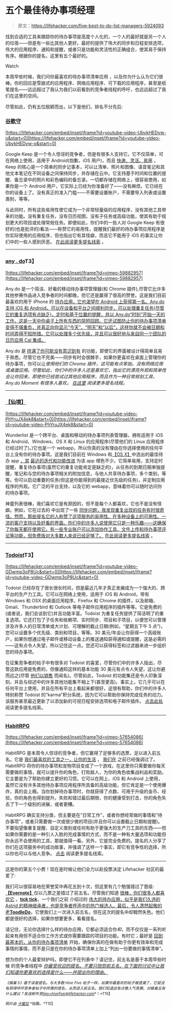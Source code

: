 # 五个最佳待办事项经理

> 原文：<https://lifehacker.com/five-best-to-do-list-managers-5924093>

找到合适的工具来跟踪你的待办事项是高度个人化的，一个人的最好就是另一个人的垃圾——但是有一些比其他人更好。最好的提供了伟大的同步和日程安排选项，伟大的应用程序，通知和提醒，或者只是功能和灵活性的正确组合，使其易于保持有序。根据你的提名，这里有五个最好的。

Watch

本周早些时候，我们问你最喜欢的待办事项清单应用 ，以及你为什么认为它们很棒。你的回应是雪崩式的应用程序、网络应用程序、可下载的应用程序，甚至是纸笔提名——远远超过了我认为我们以前看到的竞争者线程的呼吁，也远远超过了我们在这里的空间。

尽管如此，仍有五位脱颖而出，以下是他们，排名不分先后:

### [谷歌守](https://keep.google.com/)

 [https://lifehacker.com/embed/inset/iframe?id=youtube-video-UbvkHEDvw-o&start=0](https://lifehacker.com/embed/inset/iframe?id=youtube-video-UbvkHEDvw-o&start=0) 

Google Keep 是一个令人惊讶的竞争者，但是有很多人支持它。它不仅简单，可在网络上使用，适用于 Android(抱歉，iOS 用户)，而且 [快速、灵活、易用](https://lifehacker.com/not-just-another-notes-app-why-you-should-use-google-k-509256637) 。Keep 的核心是一个简单的同步记事本，可以让清单、照片和图像、语音笔记和其他文本笔记在不同设备之间保持同步，并存储在云中。它支持基于时间和位置的提醒、备忘录中的照片和彩色编码的备忘录。一切都存储在网络上，很容易使用，如果你是一个 Android 用户，它实际上已经为你准备好了——没有麻烦，它已经在你的设备上了。没有真正的准入门槛——不需要设置账户，不需要导入列表或设置类别，等等。

与此同时，所有这些易用性使它成为一个非常轻量级的应用程序，没有其他工具带来的功能。没有重复任务，没有日历视图，没有子任务或高级功能，使其有助于规划更大的项目或处理常规任务。即便如此，你们中的一些人对 Google Keep 有很好的(也是批评的)看法——称赞它的易用性，提醒我们最好的待办事项应用程序是你实际使用的应用程序，但也指出它有其怪癖，而且它不能用于 iOS 的事实让你们中的一些人感到厌恶。 [在此阅读更多提名线索](https://lifehacker.com/http-res-cloudinary-com-gawker-media-image-upload-v13-1542915066) 。

* * *

### [any . do](http://www.any.do/anydo)T3】

 [https://lifehacker.com/embed/inset/iframe?id=vimeo-59882957](https://lifehacker.com/embed/inset/iframe?id=vimeo-59882957) 

Any.do 是一个简洁、好看的移动待办事项管理器(和 Chrome 插件),尽管它比许多其他参赛作品进入竞争者的时间都晚，但它还是赢得了很高的赞誉。这是我们目前最喜欢的用于 iPhone 的 [待办应用，它也渴望在 Android 上获得第一名。Any.do 支持 iOS 和 Android，可以在设备和平台之间顺利同步，可以处理重复任务(尽管它的重复选项有点缺乏)，定时和基于位置的提醒，并以 Any.do“时刻”开始一天的工作，这是一天中你桌子上所有东西的简短回顾。它还试图防止你的待办事项清单变得不堪重负，并真正向你显示“今天”、“明天”和“以后”，这样你就不会被日期和时间弄得不知所措。它可以处理多个优先级，并且可以很好地与来自同一个团队的日历应用 Cal 集成。](https://lifehacker.com/the-best-to-do-app-for-iphone-5851313)

Any.do 是 [挤满了你可能没有意识到有](https://lifehacker.com/the-coolest-extra-features-in-any-do-509407362) 的功能，即使它的界面被设计得简单且易于熟悉。尽管它也不完美——同步有时会很棘手，如果你更喜欢在桌面上管理你的待办事项，你可以让*使用他们的 Chrome 插件，这可能有点笨拙。没有网络应用或桌面应用。尽管如此，你们中的许多人还是喜欢它，指出它的漂亮外观和简单性会让你回来，即使你已经尝试过其他应用程序，而且作为一种日常规划工具，Any.do Moment 有很多人喜欢。 [在这里](http://lifehacker.com/vote-any-do-why-im-shocked-i-havent-seen-this-on-here-1543001651) 阅读更多提名线程。*

* * *

### [【仙境】](http://wunderlist.com/)

 [https://lifehacker.com/embed/inset/iframe?id=youtube-video-PhYruJX4ek8&start=0](https://lifehacker.com/embed/inset/iframe?id=youtube-video-PhYruJX4ek8&start=0) 

Wunderlist 是一个跨平台、桌面和移动的待办事项列表管理器，拥有适用于 iOS 和 Android、Windows、OS X 和 Linux 的应用程序(尽管他们的 Linux 应用程序已经过时了)。)它也是一个 webapp，所以你真的没有理由在你选择使用的任何平台上没有你的待办事项。这是我们目前在 Windows 和[【OS X】](http://lifehacker.com/the-best-to-do-app-for-mac-os-x-5850509)中选出的最佳待办 app [，其](https://lifehacker.com/the-best-to-do-app-for-windows-5850928) [最近的迭代和功能改进](http://lifehacker.com/wunderlist-2-brings-recurring-items-shared-to-dos-not-5969253) 为该 app 增色不少。它简单易用，支持定时提醒，重复待办事项(虽然它的重复功能肯定是缺乏的)，从任务的到期日期单独提醒，笔记和与您的待办事项相关的附加信息，与他人共享待办事项，多个类别，等等。你可以启动重要的任务(但这是你能得到的最接近优先级的任务)，并定制应用程序的外观。它广泛的平台支持，以及它的 webapp，意味着你可以随时访问你的待办事项。

神童列表很棒，我们喜欢它是有原因的，但不是每个人都喜欢，它也不是没有怪癖。例如，它在过去的 中出现了一些 [同步问题，我发现重复出现的任务有时很奇怪。然而，那些提名它的人称赞了这项服务的易用性、在多种设备上的可用性、一流的客户支持以及好看的界面。你们中的许多人说使用它只是一种乐趣——这确保了你每天都在使用它。有一些专业账户可以添加协作工具、文件上传和待办事项评论等功能，但免费版对大多数人来说已经足够了。](https://lifehacker.com/how-to-fix-the-recent-syncing-issues-in-wunderlist-1166207985) [在此阅读更多提名线索](http://lifehacker.com/vote-wunderlist-why-its-on-ios-android-and-its-a-we-1542917344) 。

* * *

### [Todoist](http://todoist.com/)T3】

 [https://lifehacker.com/embed/inset/iframe?id=youtube-video-GDwmp3oP8Uc&start=0](https://lifehacker.com/embed/inset/iframe?id=youtube-video-GDwmp3oP8Uc&start=0) 

Todoist 已经存在了很长很长时间，但是最近几年才真正发展成为一个强大的、跨平台的生产力工具。它可以在网络上使用，适用于 iOS 和 Android，带有 Windows 和 OSX 的桌面应用程序，Firefox 和 Chrome 的插件，以及邮箱、Gmail、Thunderbird 和 Outlook 等电子邮件应用程序的插件等等。它是免费的(或者说，我们会谈到它)并且功能丰富。Todoist 为重复任务提供了简洁明了的重复选项。它还打包了子任务和依赖项、实时同步、项目和子项目，以便您可以管理涉及许多人的日常清单或大计划、可理解的截止日期(例如，“星期五下午 5 点”)，您可以设置多个优先级、类别和项目，等等。30 美元/年会让你获得一个高级账户，如果你想通过电子邮件或移动设备上的推送通知获得通知或提醒，这是必需的——这有点令人失望，所以记住这一点。您还可以获得标签和过滤器来进一步组织您的待办事项。

在征集竞争者的帖子中有很多对 Todoist 的喜爱，尽管你们中的许多人指出，尽管这款应用是免费的，但像通知这样的基本功能 30 美元有点令人失望，这让你避而远之(尽管 [他们以销售](https://stacksocial.kinja.com/get-1-year-of-todoist-premium-for-13-99-over-50-off-1178639680) 而闻名)。尽管如此，Todoist 的功能集还是令人印象深刻，并且与综述中的许多其他功能集不相上下(甚至更高)。事实上，它几乎可以在任何平台上使用，并且在所有平台上看起来都很好，这很有帮助，你们中的许多人特别称赞 Todoist 的“karma”积分系统，因为它可以帮助你保持完成任务的动力。该服务甚至最近更新了以添加新的可视日程安排选项和电子邮件插件。 [点击此处](http://lifehacker.com/vote-todoist-why-lightweight-multi-platform-todo-lis-1542930847) 阅读更多提名线索。

* * *

### [HabitRPG](https://habitrpg.com/static/front)

 [https://lifehacker.com/embed/inset/iframe?id=vimeo-57654086](https://lifehacker.com/embed/inset/iframe?id=vimeo-57654086) 

HabitRPG 是本周令人惊讶的竞争者，但它赢得了足够多的选票，足以进入前五名。它是 [我们最喜欢的工具之一，让你的生活](https://lifehacker.com/the-best-tools-to-productively-gamify-every-aspect-of-1531404316) ， [我们在](http://lifehacker.com/habitrpg-turns-better-behavior-into-a-game-of-survival-5976476) 之前已经强调过了。HabitRPG 将你的待办事项和宠物项目变成了一个游戏，在这里你只需要做你每天需要做的事情，就可以提升你的角色，打败敌人，为你的角色收集战利品和奖励。它主要是为了帮助你建立更好的习惯。它可以在网上、iOS 和 Android 上使用，虽然它没有许多其他待办事项应用程序所具备的高级功能，但它肯定是一个使用爆炸，真的会上瘾。当你划掉待办事项时，你就获得了点数、可用于升级的金币、经验，你的角色也得到提升。失败和错过最后期限，你的健康受到打击，你的角色失去了下一个级别的进展，或者更糟。

HabitRPG 确实支持分类，但主要是在“日常工作”，或者你想经常做的事情和“待办事项”，或者只需要做一次或很少做的项目(并且你可以设置截止日期和提醒)。不要指望像重复提醒、自定义类别或任何有助于更强大的生产力工具的东西——但如果你需要的是一种引人入胜的完成事情的方式，而不是一种有大量选项和功能但你永远不会使用的工具，那就值得一看。另外，它是完全免费的。提名的人分享了你们在这项服务中的成功故事，并强调了这样一个事实，即它有竞争性的选择，所以你也可以与他人竞争。 [点击](https://lifehacker.com/1542949556) 阅读更多提名线索。

* * *

这是你的第五个小费！现在是时候让他们全力以赴投票决定 Lifehacker 社区的最爱了:

我们可以很容易地在荣誉奖中再花五到十次，但这里有几个勉强错过了晋级:[**【Evernote】**](http://www.evernote.com/)仅以几票之差错过了前五名，尽管我们知道 [很棒，你们很多人都喜欢它](https://lifehacker.com/ive-been-using-evernote-all-wrong-heres-why-its-actual-5989980) 。[**tick tick**](https://ticktick.com/)，一个我们之前 介绍过的 [伟大的待办应用，似乎是我们久违的 Astrid 的精神继承者，也是竞争者呼声中的热门候选人。最后，令人肃然起敬的老](http://lifehacker.com/ticktick-is-a-syncing-to-do-app-with-flexible-schedulin-724481016)[**ToodleDo**](http://www.toodledo.com/)，它使我们上一次进入前五名，但在这次的提名中却黯然失色。他们都是很好的选择，如果你想要更多，看看提名。

请记住，无论你选择什么样的待办应用，它都必须适合你*和*，而不仅仅是一系列听起来有用但不适合你工作方式或你需要跟踪的项目的功能。有时它；最好是 [回到最基本的，从你的待办事项清单](https://lifehacker.com/back-to-basics-how-to-simplify-your-to-do-list-and-mak-5954123) 开始，确保你真的在做有助于你更有效率和完成事情的事情，而不是只是在你的待办事项清单上加上“列出一份要做的事情清单”。

想为你的个人最爱辩护吗，即使它不在列表中？请记住，前五名是基于本周早些时候 的竞争者线程中 [*你最受欢迎的提名。不要只抱怨前五名，在下面的讨论中让我们知道你更喜欢的选择是什么——并提出你的理由。*](https://lifehacker.com/whats-the-best-to-do-list-manager-1542661877)

<small>*《蜂巢 5》基于读者提名。与大多数 Hive Five 帖子一样，如果你最喜欢的帖子被遗漏了，它就没有获得呼吁竞争者帖子中所需的提名，从而进入前五名。我们知道这有点像人气竞赛。对蜂巢五有什么建议？发送邮件至*</small>[<small>*tips+hivefive@lifehacker.com*</small>](mailto:tips+hivefive@lifehacker.com)<small>*！*T15】</small>

<small>*照片由*</small> [<small>*卡蜜拉*</small>](http://www.flickr.com/photos/milla_oliiveira/12057800506/) <small>*拍摄。*T15】</small>